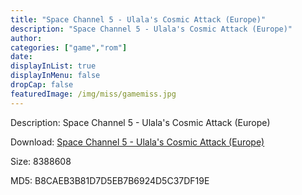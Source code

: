 ```yaml
---
title: "Space Channel 5 - Ulala's Cosmic Attack (Europe)"
description: "Space Channel 5 - Ulala's Cosmic Attack (Europe)"
author: 
categories: ["game","rom"]
date: 
displayInList: true
displayInMenu: false
dropCap: false
featuredImage: /img/miss/gamemiss.jpg
---
```


Description: Space Channel 5 - Ulala's Cosmic Attack (Europe)

Download: <a style="text-decoration:underline;" href="https://mega.nz/#!PPRwlCaB!4imNIHUasSEvvPcf7_McDEqS-XVeTjj8pBkNxvuxmEI" target = "_blank" rel = "nofollow" > Space Channel 5 - Ulala's Cosmic Attack (Europe)</a>

Size: 8388608

MD5: B8CAEB3B81D7D5EB7B6924D5C37DF19E

